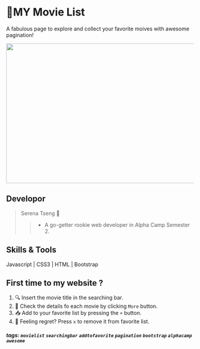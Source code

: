:movie_camera:MY Movie List 
===
A fabulous page to explore and collect your favorite moives with awesome pagination!
<div align=center><img width="600" height="375" src="https://i.imgur.com/vUDp9pO.png"></div>

## Developor
>  Serena Tseng :muscle:
>> * A go-getter rookie web developer in Alpha Camp Semester 2.

## Skills & Tools
Javascript | CSS3 | HTML | Bootstrap

## First time to my website ?

1. :mag: Insert the movie title in the searching bar.
2. :raising_hand: Check the details fo each movie by clicking `More` button.
3. :inbox_tray: Add to your favorite list by pressing the `+` button.
4. :no_good: Feeling regret? Press `x` to remove it from favorite list.

##### tags: `movielist` `searchingbar` `addtofavorite` `pagination` `bootstrap` `alphacamp` `awesome` 
